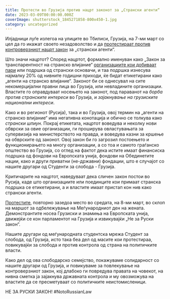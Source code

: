 ```yaml
---
title: Протести во Грузија против нацрт законот за „Странски агенти“
date: 2023-03-09T00:00:00.000Z
coverImage: shutterstock_1845271858-800x450-1.jpg
category: uncategorized
---
```


Илјадници луѓе излегоа на улиците во Тбилиси, Грузија, на 7-ми март со цел да го икажат своето незадоволство и да [протестираат против контроверзниот нацрт закон](https://www.aljazeera.com/news/2023/3/8/foreign-agents-law-why-are-protests-taking-place-in) за „странски агенти“. 

Што значи нацртот? Според нацртот, формално именуван како „Закон за транспарентност на странско влијание“ [организациите кои добиваат пари](https://www.icnl.org/post/analysis/draft-law-of-georgia-on-transparency-of-foreign-influence) или подршка од странски основачи, и таа подршка изнесува најмалку 20% од нивните годишни приходи, ќе бидат етикетирани како „агенти на странско влијание“. Законот би се однесувал на сите некомерцијални правни лица во Грузија, или невладините организации. Властите го оправдуваат носењето на законот, под параванот на _борба против странските интереси_ во Грузија, и _зајакнување на грузиските национални интереси_.

Како и во регионот (Русија), така и во Грузија, овој термин на „агенти на странско влијание“ има негативна конотација и обично се толкува како _странски шпиун_. Покрај етикетата, нацртот воведува и неколку нови обврски за овие организации, ги проширува овластувањата за супервизија на министерството на правда, и воведува казни за кршење на обврските од законот. Овој закон би го загрозил постоењето и функционирањето на многу организации, а со тоа и самото граѓанско општество во Грузија, со оглед на фактот дека истите имаат финансиска подршка од фондови на Европската унија, фондови на Обединетите нации, како и други приватни (не-државни) фондации, што е случајот со нашите другари од Студенти за слобода - Грузија. 

Критичарите на нацртот, наведуваат дека сличен закон постои во Русија, каде што организациите или поединците кои примаат странска подршка се етикетирани, а и властите имаат пристап кон нив како странски агенти. 

[Протестите](https://edition.cnn.com/2023/03/07/europe/georgia-foreign-agents-bill-intl/index.html), повторно зазедоа место во средата, на 8-ми март, во склоп на маршот за одбележување на Меѓународниот ден на жената. Демонстрантите носеа Грузиски и знамиња на Европската унија, движејќи се кон парламентот на Грузија и извикувајќи „Не за Руски закон“. 

Нашите другари од меѓународната студентска мрежа Студент за слобода, од Грузија, исто така беа дел од масите кои протестираа, повикувајќи за слобода и против контрола од страна на политичките власти.

Како дел од ова слободарско семејство, покажуваме солидарност со нашите другари од Грузија, и повикуваме за повлекување на контроверзниот закон, кој длабоко ги повредува правата на човекот, на нивна сметка ја зајакнува државната контрола и му овозможува на властите да се пресметуваат со политичките неистомисленици.

НЕ ЗА РУСКИ ЗАКОН! #NotoRussianLaw
